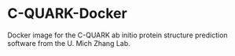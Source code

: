 # C-QUARK-Docker
Docker image for the C-QUARK ab initio protein structure prediction software from the U. Mich Zhang Lab.
